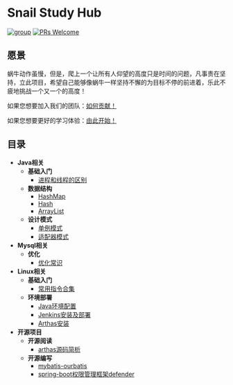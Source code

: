 # Snail Study Hub
[![group](https://img.shields.io/badge/group-322359847-blue.svg)](https://jq.qq.com/?_wv=1027&k=54WtvXb)
[![PRs Welcome](https://img.shields.io/badge/prs-welcome-orange.svg)](http://makeapullrequest.com)

## 愿景
蜗牛动作虽慢，但是，爬上一个让所有人仰望的高度只是时间的问题，凡事贵在坚持，立此项目，希望自己能够像蜗牛一样坚持不懈的为目标不停的前进着，乐此不疲地挑战一个又一个的高度！

如果您想要加入我们的团队：[如何贡献！](https://github.com/ainilili/snail/blob/master/CONTRIBUTING.md)

如果您想要更好的学习体验：[由此开始！](http://study.ikuvn.com)

## 目录
- **Java相关**
  - **基础入门**
    - [进程和线程的区别](blob/master/docs/zh-cn/java/introduction/processes-and-threads.md)
  - **数据结构**
    - [HashMap](blob/master/docs/zh-cn/java/data-structure/hashmap.md)
    - [Hash](blob/master/docs/zh-cn/java/data-structure/hash.md)
    - [ArrayList](blob/master/docs/zh-cn/java/data-structure/arraylist.md)
  - **设计模式**
    - [单例模式](blob/master/docs/zh-cn/java/design-mode/single-mode.md)
    - [适配器模式](blob/master/docs/zh-cn/java/design-mode/adapter-mode.md)
- **Mysql相关**
  - **优化**
    - [优化常识](blob/master/docs/zh-cn\mysql\optimize\optimize-common-sense.md)
- **Linux相关**
  - **基础入门**
    - [常用指令合集](blob/master/docs/zh-cn/linux/introduction/instruction-set.md)
  - **环境部署**
    - [Java环境配置](blob/master/docs/zh-cn/linux/deployment-environment/java.md)
    - [Jenkins安装及部署](blob/master/docs/zh-cn/linux/deployment-environment/jenkins.md)
    - [Arthas安装](blob/master/docs/zh-cn/linux/deployment-environment/arthas.md)
- **开源项目**
  - **开源阅读**
    - [arthas源码简析](blob/master/docs/zh-cn/opensource/opensource-read/arthas.md)
  - **开源编写**
    - [mybatis-ourbatis](blob/master/docs/zh-cn/opensource/opensource-write/ourbatis.md)
    - [spring-boot权限管理框架defender](blob/master/docs/zh-cn/opensource/opensource-write/defender.md)
